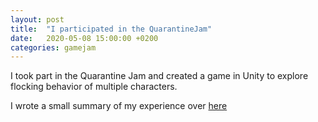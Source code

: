 ```yaml
---
layout: post
title:  "I participated in the QuarantineJam"
date:   2020-05-08 15:00:00 +0200
categories: gamejam
---
```

I took part in the Quarantine Jam and created a game in Unity to explore flocking behavior of multiple characters. 

I wrote a small summary of my experience over [here](/games/2020-05-08-quarantine-jam.html)